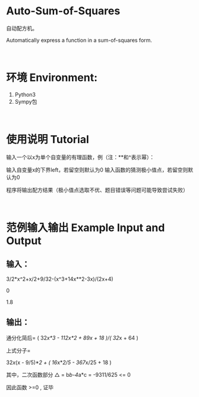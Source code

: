 # Auto-Sum-of-Squares
自动配方机。

Automatically express a function in a sum-of-squares form.

<br>

# 环境 Environment:
1. Python3
2. Sympy包

<br>

# 使用说明 Tutorial
输入一个以x为单个自变量的有理函数，例（注：\**和^表示幂）：

输入自变量x的下界left，若留空则默认为0
输入函数的猜测极小值点，若留空则默认为0

程序将输出配方结果（极小值点选取不优、题目错误等问题可能导致尝试失败）

<br>

# 范例输入输出 Example Input and Output
  ## 输入：
  
  3/2*x^2+x/2+9/32-(x^3+14x\**2-3x)/(2x+4)
  
  0
  
  1.8
  
  ## 输出：
  通分化简后= ( 32*x\**3 - 112*x\**2 + 89*x + 18 )/(  32*x + 64 )
  
  上式分子= 
  
  32*x*(x - 9/5)\**2 +  ( 16*x\**2/5 - 367*x/25 + 18 )
  
  其中，二次函数部分 △ = b*b-4*a*c =  -9311/625 <= 0
  
  因此函数 >=0 , 证毕
